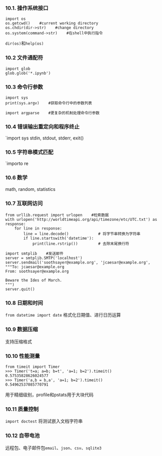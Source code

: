 ### 10.1. 操作系统接口
```
import os
os.getcwd()    #current working directory
os.chdir(dir->str)    #change directory
os.system(command->str)    #在shell中执行指令
```
`dir(os)`和`help(os)`

### 10.2 文件通配符
```
import glob
glob.glob('*.ipynb')
```

### 10.3 命令行参数
```
import sys
print(sys.argv)    #获取命令行中的参数列表
```
`import argparse    #更复杂的机制处理命令行参数`

### 10.4 错误输出重定向和程序终止
`import sys
stdin, stdout, stderr, exit()

### 10.5 字符串模式匹配
`importo re

### 10.6 数学
math, random, statistics

### 10.7 互联网访问
```
from urllib.request import urlopen    #检索数据
with urlopen('http://worldtimeapi.org/api/timezone/etc/UTC.txt') as response:
    for line in response:
        line = line.decode()             # 将字节串转换为字符串
        if line.startswith('datetime'):
            print(line.rstrip())         # 去除末尾换行符

import smtplib    #发送邮件
server = smtplib.SMTP('localhost')
server.sendmail('soothsayer@example.org', 'jcaesar@example.org',
"""To: jcaesar@example.org
From: soothsayer@example.org

Beware the Ides of March.
""")
server.quit()
```

### 10.8 日期和时间
`from datetime import date`
格式化日期值、进行日历运算

### 10.9 数据压缩
支持压缩格式

### 10.10 性能测量
```
from timeit import Timer
>>> Timer('t=a; a=b; b=t', 'a=1; b=2').timeit()
0.57535828626024577
>>> Timer('a,b = b,a', 'a=1; b=2').timeit()
0.54962537085770791
```
用于精细级别，profile和pstats用于大块代码

### 10.11 质量控制
`import doctest`
将测试嵌入文档字符串

### 10.12 自带电池
远程包、电子邮件包`email`、`json`、`csv`、`sqlite3`